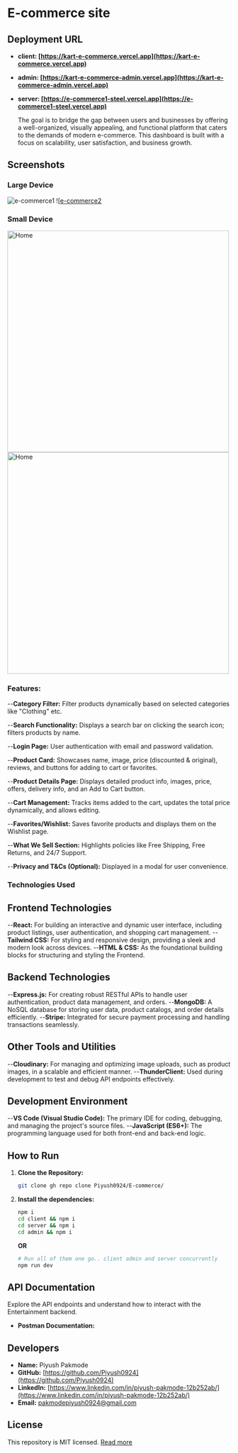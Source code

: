 # E-commerce site

## Deployment URL

- **client: [https://kart-e-commerce.vercel.app](https://kart-e-commerce.vercel.app)**
- **admin: [https://kart-e-commerce-admin.vercel.app](https://kart-e-commerce-admin.vercel.app)**
- **server: [https://e-commerce1-steel.vercel.app](https://e-commerce1-steel.vercel.app)**

  The goal is to bridge the gap between users and businesses by offering a well-organized, visually appealing, and functional platform that caters to the demands of modern e-commerce. This dashboard is built with a focus on scalability, user satisfaction, and business growth.

## Screenshots

### Large Device

![e-commerce1](https://kart-e-commerce.vercel.app/[e-commerce1.png)
![[e-commerce2](https://kart-e-commerce-admin.vercel.app/[e-commerce2.png)


### Small Device

<img src="https://kart-e-commerce.vercel.app/e-commerce3.png" alt="Home" height="500">
<img src="https://kart-e-commerce-admin.vercel.app/e-commerce4.png" alt="Home" height="500">


### Features:

--**Category Filter:**
Filter products dynamically based on selected categories like "Clothing" etc.

--**Search Functionality:**
Displays a search bar on clicking the search icon; filters products by name.

--**Login Page:**
User authentication with email and password validation.

--**Product Card:**
Showcases name, image, price (discounted & original), reviews, and buttons for adding to cart or favorites.

--**Product Details Page:**
Displays detailed product info, images, price, offers, delivery info, and an Add to Cart button.

--**Cart Management:**
Tracks items added to the cart, updates the total price dynamically, and allows editing.

--**Favorites/Wishlist:**
Saves favorite products and displays them on the Wishlist page.

--**What We Sell Section:**
Highlights policies like Free Shipping, Free Returns, and 24/7 Support.

--**Privacy and T&Cs (Optional):**
Displayed in a modal for user convenience.

### Technologies Used

  ## Frontend Technologies
--**React:** 
For building an interactive and dynamic user interface, including product listings, user authentication, and shopping cart management.
--**Tailwind CSS:** 
For styling and responsive design, providing a sleek and modern look across devices.
--**HTML & CSS:**
As the foundational building blocks for structuring and styling the Frontend.

## Backend Technologies

--**Express.js:**
For creating robust RESTful APIs to handle user authentication, product data management, and orders.
--**MongoDB:**
A NoSQL database for storing user data, product catalogs, and order details efficiently.
--**Stripe:**
Integrated for secure payment processing and handling transactions seamlessly.

## Other Tools and Utilities
--**Cloudinary:** 
For managing and optimizing image uploads, such as product images, in a scalable and efficient manner.
--**ThunderClient:** 
Used during development to test and debug API endpoints effectively.

 ## Development Environment
--**VS Code (Visual Studio Code):**
The primary IDE for coding, debugging, and managing the project's source files.
--**JavaScript (ES6+):** 
The programming language used for both front-end and back-end logic.




## How to Run

1. **Clone the Repository:**

   ```bash
   git clone gh repo clone Piyush0924/E-commerce/
   ```

2. **Install the dependencies:**

   ```bash
   npm i
   cd client && npm i
   cd server && npm i
   cd admin && npm i
   ```

   **OR**

   ```bash
   # Run all of them one go.. client admin and server concurrently
   npm run dev
   ```

## API Documentation

Explore the API endpoints and understand how to interact with the Entertainment backend.

- **Postman Documentation:** 

## Developers

- **Name:** Piyush Pakmode
- **GitHub:** [https://github.com/Piyush0924](https://github.com/Piyush0924)
- **LinkedIn:** [https://www.linkedin.com/in/piyush-pakmode-12b252ab/](https://www.linkedin.com/in/piyush-pakmode-12b252ab/)
- **Email:** pakmodepiyush0924@gmail.com


## License

This repository is MIT licensed. [Read more](./LICENSE.txt)
